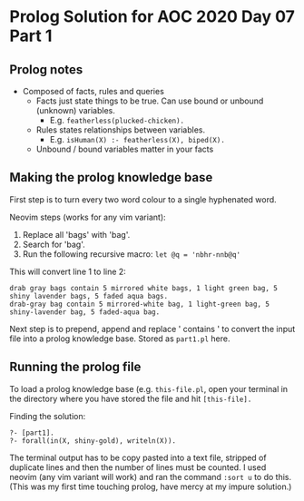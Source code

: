 # Prolog Solution for AOC 2020 Day 07 Part 1

## Prolog notes

- Composed of facts, rules and queries
    - Facts just state things to be true. Can use bound or unbound (unknown) variables. 
        - E.g. `featherless(plucked-chicken).`
    - Rules states relationships between variables.
        - E.g. `isHuman(X) :- featherless(X), biped(X).`
    - Unbound / bound variables matter in your facts

## Making the prolog knowledge base

First step is to turn every two word colour to a single hyphenated word.

Neovim steps (works for any vim variant):
1. Replace all 'bags' with 'bag'.
1. Search for 'bag'.
1. Run the following recursive macro: `let @q = 'nbhr-nnb@q'`

This will convert line 1 to line 2:
```
drab gray bags contain 5 mirrored white bags, 1 light green bag, 5 shiny lavender bags, 5 faded aqua bags.
drab-gray bag contain 5 mirrored-white bag, 1 light-green bag, 5 shiny-lavender bag, 5 faded-aqua bag.
```

Next step is to prepend, append and replace ' contains ' to convert the input file into a prolog knowledge base. Stored as `part1.pl` here.

## Running the prolog file

To load a prolog knowledge base (e.g. `this-file.pl`, open your terminal in the directory where you have stored the file and hit `[this-file].`

Finding the solution:
```
?- [part1].
?- forall(in(X, shiny-gold), writeln(X)).
```

The terminal output has to be copy pasted into a text file, stripped of duplicate lines and then the number of lines must be counted.
I used neovim (any vim variant will work) and ran the command `:sort u` to do this.
(This was my first time touching prolog, have mercy at my impure solution.)

